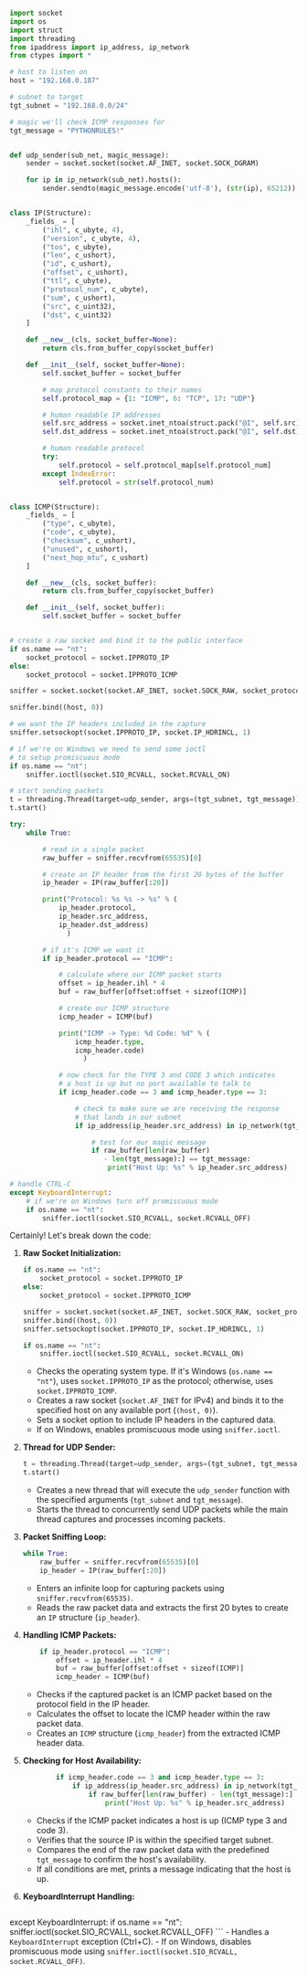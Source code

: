 ```python
import socket
import os
import struct
import threading
from ipaddress import ip_address, ip_network
from ctypes import *

# host to listen on
host = "192.168.0.187"

# subnet to target
tgt_subnet = "192.168.0.0/24"

# magic we'll check ICMP responses for
tgt_message = "PYTHONRULES!"


def udp_sender(sub_net, magic_message):
    sender = socket.socket(socket.AF_INET, socket.SOCK_DGRAM)

    for ip in ip_network(sub_net).hosts():
        sender.sendto(magic_message.encode('utf-8'), (str(ip), 65212))


class IP(Structure):
    _fields_ = [
        ("ihl", c_ubyte, 4),
        ("version", c_ubyte, 4),
        ("tos", c_ubyte),
        ("len", c_ushort),
        ("id", c_ushort),
        ("offset", c_ushort),
        ("ttl", c_ubyte),
        ("protocol_num", c_ubyte),
        ("sum", c_ushort),
        ("src", c_uint32),
        ("dst", c_uint32)
    ]

    def __new__(cls, socket_buffer=None):
        return cls.from_buffer_copy(socket_buffer)

    def __init__(self, socket_buffer=None):
        self.socket_buffer = socket_buffer

        # map protocol constants to their names
        self.protocol_map = {1: "ICMP", 6: "TCP", 17: "UDP"}

        # human readable IP addresses
        self.src_address = socket.inet_ntoa(struct.pack("@I", self.src))
        self.dst_address = socket.inet_ntoa(struct.pack("@I", self.dst))

        # human readable protocol
        try:
            self.protocol = self.protocol_map[self.protocol_num]
        except IndexError:
            self.protocol = str(self.protocol_num)


class ICMP(Structure):
    _fields_ = [
        ("type", c_ubyte),
        ("code", c_ubyte),
        ("checksum", c_ushort),
        ("unused", c_ushort),
        ("next_hop_mtu", c_ushort)
    ]

    def __new__(cls, socket_buffer):
        return cls.from_buffer_copy(socket_buffer)

    def __init__(self, socket_buffer):
        self.socket_buffer = socket_buffer


# create a raw socket and bind it to the public interface
if os.name == "nt":
    socket_protocol = socket.IPPROTO_IP
else:
    socket_protocol = socket.IPPROTO_ICMP

sniffer = socket.socket(socket.AF_INET, socket.SOCK_RAW, socket_protocol)

sniffer.bind((host, 0))

# we want the IP headers included in the capture
sniffer.setsockopt(socket.IPPROTO_IP, socket.IP_HDRINCL, 1)

# if we're on Windows we need to send some ioctl
# to setup promiscuous mode
if os.name == "nt":
    sniffer.ioctl(socket.SIO_RCVALL, socket.RCVALL_ON)

# start sending packets
t = threading.Thread(target=udp_sender, args=(tgt_subnet, tgt_message))
t.start()

try:
    while True:

        # read in a single packet
        raw_buffer = sniffer.recvfrom(65535)[0]

        # create an IP header from the first 20 bytes of the buffer
        ip_header = IP(raw_buffer[:20])

        print("Protocol: %s %s -> %s" % (
            ip_header.protocol,
            ip_header.src_address,
            ip_header.dst_address)
              )

        # if it's ICMP we want it
        if ip_header.protocol == "ICMP":

            # calculate where our ICMP packet starts
            offset = ip_header.ihl * 4
            buf = raw_buffer[offset:offset + sizeof(ICMP)]

            # create our ICMP structure
            icmp_header = ICMP(buf)

            print("ICMP -> Type: %d Code: %d" % (
                icmp_header.type,
                icmp_header.code)
                  )

            # now check for the TYPE 3 and CODE 3 which indicates
            # a host is up but no port available to talk to           
            if icmp_header.code == 3 and icmp_header.type == 3:

                # check to make sure we are receiving the response 
                # that lands in our subnet
                if ip_address(ip_header.src_address) in ip_network(tgt_subnet):

                    # test for our magic message
                    if raw_buffer[len(raw_buffer)
                       - len(tgt_message):] == tgt_message:
                        print("Host Up: %s" % ip_header.src_address)

# handle CTRL-C
except KeyboardInterrupt:
    # if we're on Windows turn off promiscuous mode
    if os.name == "nt":
        sniffer.ioctl(socket.SIO_RCVALL, socket.RCVALL_OFF)
```
Certainly! Let's break down the code:

1. **Raw Socket Initialization:**
    ```python
    if os.name == "nt":
        socket_protocol = socket.IPPROTO_IP
    else:
        socket_protocol = socket.IPPROTO_ICMP

    sniffer = socket.socket(socket.AF_INET, socket.SOCK_RAW, socket_protocol)
    sniffer.bind((host, 0))
    sniffer.setsockopt(socket.IPPROTO_IP, socket.IP_HDRINCL, 1)

    if os.name == "nt":
        sniffer.ioctl(socket.SIO_RCVALL, socket.RCVALL_ON)
    ```
    - Checks the operating system type. If it's Windows (`os.name == "nt"`), uses `socket.IPPROTO_IP` as the protocol; otherwise, uses `socket.IPPROTO_ICMP`.
    - Creates a raw socket (`socket.AF_INET` for IPv4) and binds it to the specified host on any available port (`(host, 0)`).
    - Sets a socket option to include IP headers in the captured data.
    - If on Windows, enables promiscuous mode using `sniffer.ioctl`.

2. **Thread for UDP Sender:**
    ```python
    t = threading.Thread(target=udp_sender, args=(tgt_subnet, tgt_message))
    t.start()
    ```
    - Creates a new thread that will execute the `udp_sender` function with the specified arguments (`tgt_subnet` and `tgt_message`).
    - Starts the thread to concurrently send UDP packets while the main thread captures and processes incoming packets.

3. **Packet Sniffing Loop:**
    ```python
    while True:
        raw_buffer = sniffer.recvfrom(65535)[0]
        ip_header = IP(raw_buffer[:20])
    ```
    - Enters an infinite loop for capturing packets using `sniffer.recvfrom(65535)`.
    - Reads the raw packet data and extracts the first 20 bytes to create an `IP` structure (`ip_header`).

4. **Handling ICMP Packets:**
    ```python
        if ip_header.protocol == "ICMP":
            offset = ip_header.ihl * 4
            buf = raw_buffer[offset:offset + sizeof(ICMP)]
            icmp_header = ICMP(buf)
    ```
    - Checks if the captured packet is an ICMP packet based on the protocol field in the IP header.
    - Calculates the offset to locate the ICMP header within the raw packet data.
    - Creates an `ICMP` structure (`icmp_header`) from the extracted ICMP header data.

5. **Checking for Host Availability:**
    ```python
            if icmp_header.code == 3 and icmp_header.type == 3:
                if ip_address(ip_header.src_address) in ip_network(tgt_subnet):
                    if raw_buffer[len(raw_buffer) - len(tgt_message):] == tgt_message:
                        print("Host Up: %s" % ip_header.src_address)
    ```
    - Checks if the ICMP packet indicates a host is up (ICMP type 3 and code 3).
    - Verifies that the source IP is within the specified target subnet.
    - Compares the end of the raw packet data with the predefined `tgt_message` to confirm the host's availability.
    - If all conditions are met, prints a message indicating that the host is up.

6. **KeyboardInterrupt Handling:**
    ```python
except KeyboardInterrupt:
    if os.name == "nt":
        sniffer.ioctl(socket.SIO_RCVALL, socket.RCVALL_OFF)
    ```
    - Handles a `KeyboardInterrupt` exception (Ctrl+C).
    - If on Windows, disables promiscuous mode using `sniffer.ioctl(socket.SIO_RCVALL, socket.RCVALL_OFF)`.
